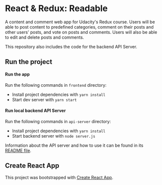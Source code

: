 # React & Redux: Readable

A content and comment web app for Udacity's Redux course. Users will be able to post content to predefined categories, comment on their posts and other users' posts, and vote on posts and comments. Users will also be able to edit and delete posts and comments.

This repository also includes the code for the backend API Server.

## Run the project

#### Run the app

Run the following commands in `frontend` directory:

* Install project dependencies with `yarn install`
* Start dev server with `yarn start`

#### Run local backend API Server

Run the following commands in `api-server` directory:

* Install project dependencies with `yarn install`
* Start backend server with `node server.js`

Information about the API server and how to use it can be found in its [README file](api-server/README.md).

## Create React App

This project was bootstrapped with [Create React App](https://github.com/facebookincubator/create-react-app).
